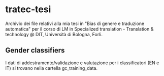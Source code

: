 # tratec-tesi
Archivio dei file relativi alla mia tesi in "Bias di genere e traduzione automatica" per il corso di LM in Specialized translation - Translation & technology @ DIT, Università di Bologna, Forlì.

## Gender classifiers
I dati di addestramento/validazione e valutazione per i classificatori (EN e IT) si trovano nella cartella gc_training_data.
